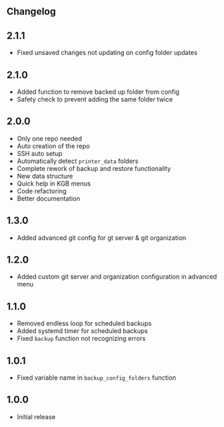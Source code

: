 ## Changelog

## 2.1.1

* Fixed unsaved changes not updating on config folder updates

## 2.1.0

* Added function to remove backed up folder from config
* Safety check to prevent adding the same folder twice

## 2.0.0

* Only one repo needed
* Auto creation of the repo
* SSH auto setup
* Automatically detect `printer_data` folders
* Complete rework of backup and restore functionality
* New data structure
* Quick help in KGB menus
* Code refactoring
* Better documentation

## 1.3.0

* Added advanced git config for gt server & git organization

## 1.2.0

* Added custom git server and organization configuration in advanced menu

## 1.1.0

* Removed endless loop for scheduled backups
* Added systemd timer for scheduled backups
* Fixed `backup` function not recognizing errors

## 1.0.1

* Fixed variable name in `backup_config_folders` function

## 1.0.0

* Initial release
